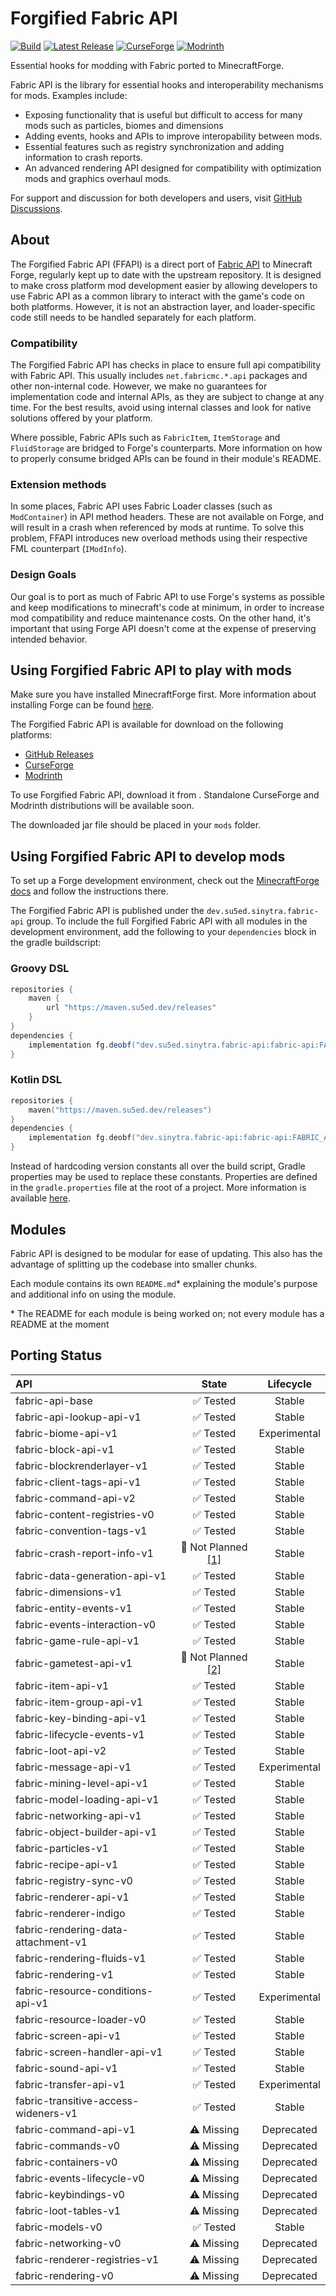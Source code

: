 # Forgified Fabric API

[![Build](https://github.com/Sinytra/ForgifiedFabricAPI/actions/workflows/build.yml/badge.svg)](https://github.com/Sinytra/ForgifiedFabricAPI/actions/workflows/build.yml)
[![Latest Release](https://img.shields.io/github/v/release/Sinytra/ForgifiedFabricAPI?style=flat&label=Release)](https://github.com/Sinytra/ForgifiedFabricAPI/releases/latest)
[![CurseForge](https://cf.way2muchnoise.eu/forgified-fabric-api.svg)](https://www.curseforge.com/minecraft/mc-mods/forgified-fabric-api)
[![Modrinth](https://img.shields.io/modrinth/dt/Aqlf1Shp?logo=modrinth&label=Modrinth&color=00AF5C)](https://modrinth.com/mod/forgified-fabric-api)

Essential hooks for modding with Fabric ported to MinecraftForge.

Fabric API is the library for essential hooks and interoperability mechanisms for mods. Examples include:

- Exposing functionality that is useful but difficult to access for many mods such as particles, biomes and dimensions
- Adding events, hooks and APIs to improve interopability between mods.
- Essential features such as registry synchronization and adding information to crash reports.
- An advanced rendering API designed for compatibility with optimization mods and graphics overhaul mods.

For support and discussion for both developers and users,
visit [GitHub Discussions](https://github.com/Sinytra/ForgifiedFabricAPI/discussions).

## About

The Forgified Fabric API (FFAPI) is a direct port of [Fabric API](https://github.com/FabricMC/fabric) to Minecraft
Forge, regularly kept up to date with the upstream repository. It is designed to make cross platform mod development
easier by allowing developers to use Fabric API as a common library to interact with the game's code on both platforms.
However, it is not an abstraction layer, and loader-specific code still needs to be handled separately for each
platform.

### Compatibility

The Forgified Fabric API has checks in place to ensure full api compatibility with Fabric API. This usually
includes `net.fabricmc.*.api` packages and other non-internal code. However, we make no guarantees for implementation
code and internal APIs, as they are subject to change at any time. For the best results, avoid using internal classes
and look for native solutions offered by your platform.

Where possible, Fabric APIs such as `FabricItem`, `ItemStorage` and `FluidStorage` are bridged to Forge's counterparts.
More information on how to properly consume bridged APIs can be found in their module's README.

### Extension methods

In some places, Fabric API uses Fabric Loader classes (such as `ModContainer`) in API method headers. These are not
available on Forge, and will result in a crash when referenced by mods at runtime. To solve this problem, FFAPI
introduces new overload methods using their respective FML counterpart (`IModInfo`).

### Design Goals

Our goal is to port as much of Fabric API to use Forge's systems as possible and keep modifications to minecraft's code
at minimum, in order to increase mod compatibility and reduce maintenance costs. On the other hand, it's important that
using Forge API doesn't come at the expense of preserving intended behavior.

## Using Forgified Fabric API to play with mods

Make sure you have installed MinecraftForge first. More information about installing Forge can be
found [here](https://github.com/minecraftforge/minecraftforge/#installing-forge).

The Forgified Fabric API is available for download on the following platforms:
- [GitHub Releases](https://github.com/Sinytra/ForgifiedFabricAPI/releases)
- [CurseForge](https://www.curseforge.com/minecraft/mc-mods/forgified-fabric-api)
- [Modrinth](https://modrinth.com/mod/forgified-fabric-api)

To use Forgified Fabric API, download it from .
Standalone CurseForge and Modrinth distributions will be available soon.

The downloaded jar file should be placed in your `mods` folder.

## Using Forgified Fabric API to develop mods

To set up a Forge development environment, check out
the [MinecraftForge docs](https://docs.minecraftforge.net/en/latest/gettingstarted) and follow the instructions there.

The Forgified Fabric API is published under the `dev.su5ed.sinytra.fabric-api` group. To include the full Forgified
Fabric API with all modules in the development environment, add the following to your `dependencies` block in the gradle
buildscript:

### Groovy DSL

```groovy
repositories {
    maven {
        url "https://maven.su5ed.dev/releases"
    }
}
dependencies {
    implementation fg.deobf("dev.su5ed.sinytra.fabric-api:fabric-api:FABRIC_API_VERSION")
}
```

### Kotlin DSL

```kotlin
repositories {
    maven("https://maven.su5ed.dev/releases")
}
dependencies {
    implementation fg.deobf("dev.sinytra.fabric-api:fabric-api:FABRIC_API_VERSION")
}
```

<!--Linked to gradle documentation on properties-->
Instead of hardcoding version constants all over the build script, Gradle properties may be used to replace these
constants. Properties are defined in the `gradle.properties` file at the root of a project. More information is
available [here](https://docs.gradle.org/current/userguide/organizing_gradle_projects.html#declare_properties_in_gradle_properties_file).

## Modules

Fabric API is designed to be modular for ease of updating. This also has the advantage of splitting up the codebase into
smaller chunks.

Each module contains its own `README.md`* explaining the module's purpose and additional info on using the module.

\* The README for each module is being worked on; not every module has a README at the moment

## Porting Status

| API                                  |          State           |  Lifecycle   |
|:-------------------------------------|:------------------------:|:------------:|
| fabric-api-base                      |         ✅ Tested         |    Stable    |
| fabric-api-lookup-api-v1             |         ✅ Tested         |    Stable    |
| fabric-biome-api-v1                  |         ✅ Tested         | Experimental |
| fabric-block-api-v1                  |         ✅ Tested         |    Stable    |
| fabric-blockrenderlayer-v1           |         ✅ Tested         |    Stable    |
| fabric-client-tags-api-v1            |         ✅ Tested         |    Stable    |
| fabric-command-api-v2                |         ✅ Tested         |    Stable    |
| fabric-content-registries-v0         |         ✅ Tested         |    Stable    |
| fabric-convention-tags-v1            |         ✅ Tested         |    Stable    |
| fabric-crash-report-info-v1          | 🚧 Not Planned [[1]](#1) |    Stable    |
| fabric-data-generation-api-v1        |         ✅ Tested         |    Stable    |
| fabric-dimensions-v1                 |         ✅ Tested         |    Stable    |
| fabric-entity-events-v1              |         ✅ Tested         |    Stable    |
| fabric-events-interaction-v0         |         ✅ Tested         |    Stable    |
| fabric-game-rule-api-v1              |         ✅ Tested         |    Stable    |
| fabric-gametest-api-v1               | 🚧 Not Planned [[2]](#2) |    Stable    |
| fabric-item-api-v1                   |         ✅ Tested         |    Stable    |
| fabric-item-group-api-v1             |         ✅ Tested         |    Stable    |
| fabric-key-binding-api-v1            |         ✅ Tested         |    Stable    |
| fabric-lifecycle-events-v1           |         ✅ Tested         |    Stable    |
| fabric-loot-api-v2                   |         ✅ Tested         |    Stable    |
| fabric-message-api-v1                |         ✅ Tested         | Experimental |
| fabric-mining-level-api-v1           |         ✅ Tested         |    Stable    |
| fabric-model-loading-api-v1          |         ✅ Tested         |    Stable    |
| fabric-networking-api-v1             |         ✅ Tested         |    Stable    |
| fabric-object-builder-api-v1         |         ✅ Tested         |    Stable    |
| fabric-particles-v1                  |         ✅ Tested         |    Stable    |
| fabric-recipe-api-v1                 |         ✅ Tested         |    Stable    |
| fabric-registry-sync-v0              |         ✅ Tested         |    Stable    |
| fabric-renderer-api-v1               |         ✅ Tested         |    Stable    |
| fabric-renderer-indigo               |         ✅ Tested         |    Stable    |
| fabric-rendering-data-attachment-v1  |         ✅ Tested         |    Stable    |
| fabric-rendering-fluids-v1           |         ✅ Tested         |    Stable    |
| fabric-rendering-v1                  |         ✅ Tested         |    Stable    |
| fabric-resource-conditions-api-v1    |         ✅ Tested         | Experimental |
| fabric-resource-loader-v0            |         ✅ Tested         |    Stable    |
| fabric-screen-api-v1                 |         ✅ Tested         |    Stable    |
| fabric-screen-handler-api-v1         |         ✅ Tested         |    Stable    |
| fabric-sound-api-v1                  |         ✅ Tested         |    Stable    |
| fabric-transfer-api-v1               |         ✅ Tested         | Experimental |
| fabric-transitive-access-wideners-v1 |         ✅ Tested         |    Stable    |
| fabric-command-api-v1                |        ⚠️ Missing        |  Deprecated  |
| fabric-commands-v0                   |        ⚠️ Missing        |  Deprecated  |
| fabric-containers-v0                 |        ⚠️ Missing        |  Deprecated  |
| fabric-events-lifecycle-v0           |        ⚠️ Missing        |  Deprecated  |
| fabric-keybindings-v0                |        ⚠️ Missing        |  Deprecated  |
| fabric-loot-tables-v1                |        ⚠️ Missing        |  Deprecated  |
| fabric-models-v0                     |         ✅ Tested         |    Stable    |
| fabric-networking-v0                 |        ⚠️ Missing        |  Deprecated  |
| fabric-renderer-registries-v1        |        ⚠️ Missing        |  Deprecated  |
| fabric-rendering-v0                  |        ⚠️ Missing        |  Deprecated  |
